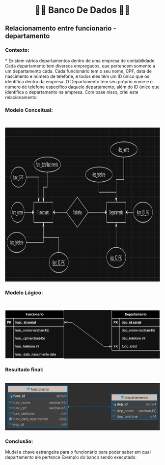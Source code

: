 <h1 align="center">👨‍💻 Banco De Dados 👨‍💻</h1>

<h2>Relacionamento entre funcionario - departamento</h2>

<h3><b>Contexto:</b></h3>
* Existem vários departamentos dentro de uma empresa de contabilidade. 
Cada departamento tem diversos empregados, que pertencem somente a um departamento cada. 
Cada funcionário tem o seu nome, CPF, data de nascimento e número de telefone, e todos eles têm um ID único que os identifica dentro da empresa. 
O Departamento tem seu próprio nome e o número de telefone específico daquele departamento, 
além do ID único que identifica o departamento na empresa. Com base nisso, criei este relacionamento:

<h3><b>Modelo Conceitual:</b></h3><br>

<img src="ModeloConceitual.png" height="500" width="800"><br>

<h3><b>Modelo Lógico:</b></h3><br>

<img src="ModeloRelacional.drawio.png"><br>

<h3>Resultado final:</h3> <br>

<img src="trabindividual.png">

<h3><b>Conclusão:</b></h3>

Mudei a chave estrangeira para o funcionário para poder saber em qual departamento ele pertence Exemplo do banco sendo executado:
